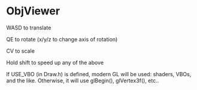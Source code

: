 # ObjViewer

WASD to translate

QE to rotate (x/y/z to change axis of rotation)

CV to scale


Hold shift to speed up any of the above


If USE_VBO (in Draw.h) is defined, modern GL will be used: shaders, VBOs, and the like.  Otherwise, it will use glBegin(), glVertex3f(), etc..
